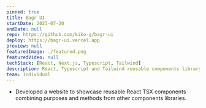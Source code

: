 ```yaml
---
pinned: true
title: Bagr UI
startDate: 2023-07-20
endDate: null
repo: https://github.com/kiko-g/bagr-ui
deploy: https://bagr-ui.vercel.app
preview: null
featuredImage: ./featured.png
featuredVideo: null
techStack: [React, Next.js, Typescript, Tailwind]
description: React, Typescript and Tailwind reusable components library.
team: Individual
---
```


- Developed a website to showcase reusable React TSX components combining purposes and methods from other components libraries.
